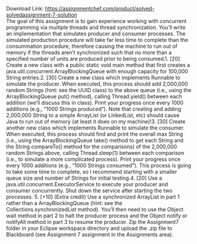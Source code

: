 Download Link: https://assignmentchef.com/product/solved-solvedassignment-7-solution
<br>
The goal of this assignment is to gain experience working with concurrent programming via multiple threads and thread synchronization. You’ll write an implementation that simulates producer and consumer processes. The simulated production procedure will take far less time to complete than the consummation procedure, therefore causing the machine to run out of memory if the threads aren’t synchronized such that no more than a specified number of units are produced prior to being consumed.1. [20] Create a new class with a public static void main method that first creates a java.util.concurrent.ArrayBlockingQueue with enough capacity for 100,000 String entries.2. [30] Create a new class which implements Runnable to simulate the producer. When executed, this process should add 2,000,000 random Strings (hint: see the UUID class) to the above queue (i.e., using the ArrayBlockingQueue put() method), calling Thread.yield() between each addition (we’ll discuss this in class). Print your progress once every 1000 additions (e.g., “1000 Strings produced”). Note that creating and adding 2,000,000 String to a simple ArrayList (or LinkedList, etc) should cause Java to run out of memory (at least it does on my machine)!3. [30] Create another new class which implements Runnable to simulate the consumer. When executed, this process should find and print the overall max String (i.e., using the ArrayBlockingQueue take() method to get each String and the String compareTo() method for the comparisons) of the 2,000,000 random Strings above, calling Thread.sleep(1) between each comparison (i.e., to simulate a more complicated process). Print your progress once every 1000 additions (e.g., “1000 Strings consumed”). This process is going to take some time to complete, so I recommend starting with a smaller queue size and number of Strings for initial testing.4. [20] Use a java.util.concurrent.ExecutorService to execute your producer and consumer concurrently. Shut down the service after starting the two processes. 5. [+10] (Extra credit) Use a synchronized ArrayList in part 1 rather than a ArrayBlockingQueue (hint: see the Collections.synchronizedList method). You’ll then need to use the Object wait method in part 2 to halt the producer process and the Object notify or notifyAll method in part 3 to resume the producer. Zip the Assignment7 folder in your Eclipse workspace directory and upload the .zip file to Blackboard (see Assignment 7 assignment in the Assignments area).